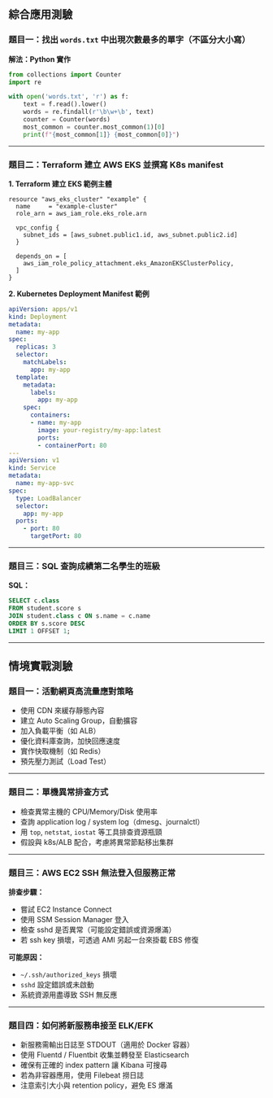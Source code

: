 ## 綜合應用測驗

### 題目一：找出 `words.txt` 中出現次數最多的單字（不區分大小寫）

**解法：Python 實作**
```python
from collections import Counter
import re

with open('words.txt', 'r') as f:
    text = f.read().lower()
    words = re.findall(r'\b\w+\b', text)
    counter = Counter(words)
    most_common = counter.most_common(1)[0]
    print(f"{most_common[1]} {most_common[0]}")
```

---

### 題目二：Terraform 建立 AWS EKS 並撰寫 K8s manifest

**1. Terraform 建立 EKS 範例主體**
```hcl
resource "aws_eks_cluster" "example" {
  name     = "example-cluster"
  role_arn = aws_iam_role.eks_role.arn

  vpc_config {
    subnet_ids = [aws_subnet.public1.id, aws_subnet.public2.id]
  }

  depends_on = [
    aws_iam_role_policy_attachment.eks_AmazonEKSClusterPolicy,
  ]
}
```

**2. Kubernetes Deployment Manifest 範例**
```yaml
apiVersion: apps/v1
kind: Deployment
metadata:
  name: my-app
spec:
  replicas: 3
  selector:
    matchLabels:
      app: my-app
  template:
    metadata:
      labels:
        app: my-app
    spec:
      containers:
      - name: my-app
        image: your-registry/my-app:latest
        ports:
        - containerPort: 80
---
apiVersion: v1
kind: Service
metadata:
  name: my-app-svc
spec:
  type: LoadBalancer
  selector:
    app: my-app
  ports:
    - port: 80
      targetPort: 80
```

---

### 題目三：SQL 查詢成績第二名學生的班級

**SQL：**
```sql
SELECT c.class
FROM student.score s
JOIN student.class c ON s.name = c.name
ORDER BY s.score DESC
LIMIT 1 OFFSET 1;
```

---

## 情境實戰測驗

### 題目一：活動網頁高流量應對策略

- 使用 CDN 來緩存靜態內容
- 建立 Auto Scaling Group，自動擴容
- 加入負載平衡（如 ALB）
- 優化資料庫查詢，加快回應速度
- 實作快取機制（如 Redis）
- 預先壓力測試（Load Test）

---

### 題目二：單機異常排查方式

- 檢查異常主機的 CPU/Memory/Disk 使用率
- 查詢 application log / system log（dmesg、journalctl）
- 用 `top`, `netstat`, `iostat` 等工具排查資源瓶頸
- 假設與 k8s/ALB 配合，考慮將異常節點移出集群

---

### 題目三：AWS EC2 SSH 無法登入但服務正常

**排查步驟：**
- 嘗試 EC2 Instance Connect
- 使用 SSM Session Manager 登入
- 檢查 sshd 是否異常（可能設定錯誤或資源爆滿）
- 若 ssh key 損壞，可透過 AMI 另起一台來掛載 EBS 修復

**可能原因：**
- `~/.ssh/authorized_keys` 損壞
- `sshd` 設定錯誤或未啟動
- 系統資源用盡導致 SSH 無反應

---

### 題目四：如何將新服務串接至 ELK/EFK

- 新服務需輸出日誌至 STDOUT（適用於 Docker 容器）
- 使用 Fluentd / Fluentbit 收集並轉發至 Elasticsearch
- 確保有正確的 index pattern 讓 Kibana 可搜尋
- 若為非容器應用，使用 Filebeat 撈日誌
- 注意索引大小與 retention policy，避免 ES 爆滿

